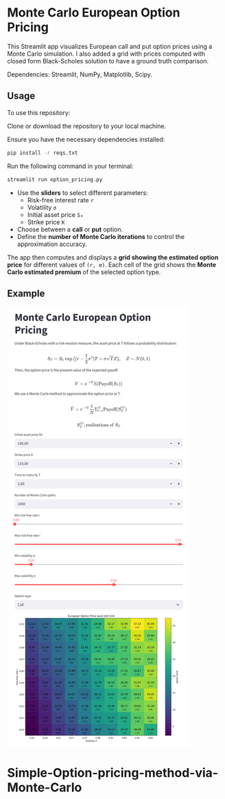 # Monte Carlo European Option Pricing

This Streamlit app visualizes European call and put option prices using a Monte Carlo simulation. I also added a grid with prices computed with closed form Black-Scholes solution to have a ground truth comparison.

Dependencies: Streamlit, NumPy, Matplotlib, Scipy.

## Usage
To use this repository:

Clone or download the repository to your local machine.

Ensure you have the necessary dependencies installed:
```bash
pip install -r reqs.txt
```

Run the following command in your terminal:
```bash
streamlit run option_pricing.py
```
- Use the **sliders** to select different parameters:  
  - Risk-free interest rate `r`  
  - Volatility `σ`  
  - Initial asset price `S₀`  
  - Strike price `K`  
- Choose between a **call** or **put** option.  
- Define the **number of Monte Carlo iterations** to control the approximation accuracy.

The app then computes and displays a **grid showing the estimated option price** for different values of `(r, σ)`. Each cell of the grid shows the **Monte Carlo estimated premium** of the selected option type.

## Example

![Monte Carlo Option Pricing App](img_option_pricing.png)
# Simple-Option-pricing-method-via-Monte-Carlo
